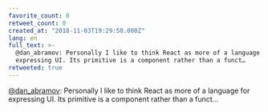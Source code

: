 ```yaml
---
favorite_count: 0
retweet_count: 0
created_at: "2018-11-03T19:29:50.000Z"
lang: en
full_text: >-
  @dan_abramov: Personally I like to think React as more of a language for
  expressing UI. Its primitive is a component rather than a funct…
retweeted: true
---
```


[@dan_abramov](https://twitter.com/dan_abramov): Personally I like to think
React as more of a language for expressing UI. Its primitive is a component
rather than a funct…
